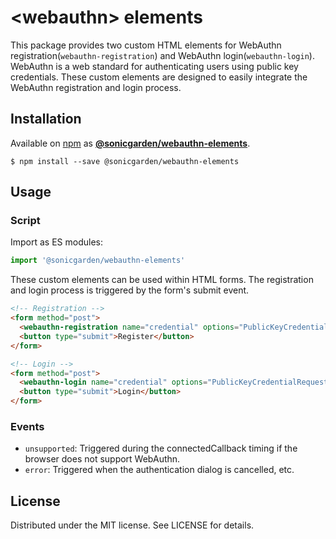 # &lt;webauthn&gt; elements

This package provides two custom HTML elements for WebAuthn registration(`webauthn-registration`) and WebAuthn login(`webauthn-login`).
WebAuthn is a web standard for authenticating users using public key credentials.
These custom elements are designed to easily integrate the WebAuthn registration and login process.

## Installation
Available on [npm](https://www.npmjs.com/) as [**@sonicgarden/webauthn-elements**](https://www.npmjs.com/package/@sonicgarden/webauthn-elements).
```
$ npm install --save @sonicgarden/webauthn-elements
```

## Usage

### Script

Import as ES modules:

```js
import '@sonicgarden/webauthn-elements'
```

These custom elements can be used within HTML forms. The registration and login process is triggered by the form's submit event.

```html
<!-- Registration -->
<form method="post">
  <webauthn-registration name="credential" options="PublicKeyCredentialCreationOptionsJSON"></webauthn-registration>
  <button type="submit">Register</button>
</form>

<!-- Login -->
<form method="post">
  <webauthn-login name="credential" options="PublicKeyCredentialRequestOptionsJSON"></webauthn-login>
  <button type="submit">Login</button>
</form>
```

### Events
- `unsupported`: Triggered during the connectedCallback timing if the browser does not support WebAuthn.
- `error`: Triggered when the authentication dialog is cancelled, etc.

## License

Distributed under the MIT license. See LICENSE for details.

